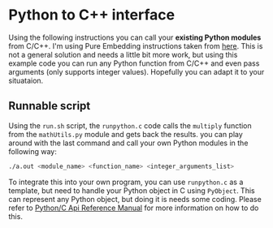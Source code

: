 # Python to C++ interface

Using the following instructions you can call your **existing Python modules** from C/C++. I'm using Pure Embedding instructions taken from [here](https://docs.python.org/release/3.5.5/extending/embedding.html#pure-embedding). This is not a general solution and needs a little bit more work, but using this example code you can run any Python function from C/C++ and even pass arguments (only supports integer values). Hopefully you can adapt it to your situataion.


## Runnable script
Using the `run.sh` script, the `runpython.c` code calls the `multiply` function from the `mathUtils.py` module and gets back the results. you can play around with the last command and call your own Python modules in the following way:
```bash
./a.out <module_name> <function_name> <integer_arguments_list>
```

To integrate this into your own program, you can use `runpython.c` as a template, but need to handle your Python object in C using `PyObject`. This can represent any Python object, but doing it is needs some coding. Please refer to [Python/C Api Reference Manual](https://docs.python.org/release/3.5.5/c-api/index.html#c-api-index) for more information on how to do this.